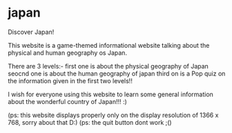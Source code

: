 # japan
Discover Japan!

This website is a game-themed informational website talking about the physical and human geography os Japan.

There are 3 levels:-
first one is about the physical geography of Japan
seocnd one is about the human geography of japan
third on is a Pop quiz on the information given in the first two levels!!

I wish for everyone using this website to learn some general information about the wonderful country of Japan!!! :)

(ps: this website displays properly only on the display resolution of 1366 x 768, sorry about that D:)
(ps: the quit button dont work ;()
